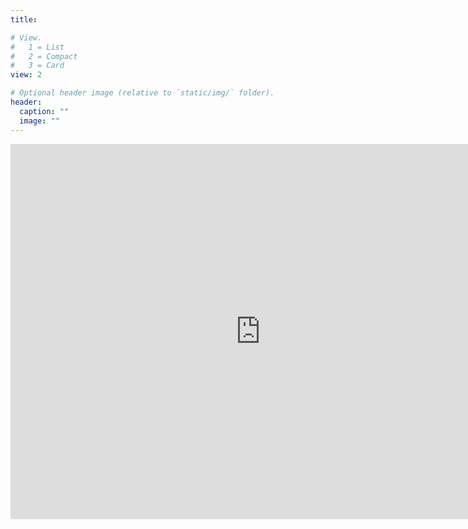 ```yaml
---
title:

# View.
#   1 = List
#   2 = Compact
#   3 = Card
view: 2

# Optional header image (relative to `static/img/` folder).
header:
  caption: ""
  image: ""
---
```


<iframe src="https://calendar.google.com/calendar/embed?src=sorbaathens%40gmail.com&ctz=America%2FNew_York" style="border: 0" width="800" height="600" frameborder="0" scrolling="no"></iframe>
